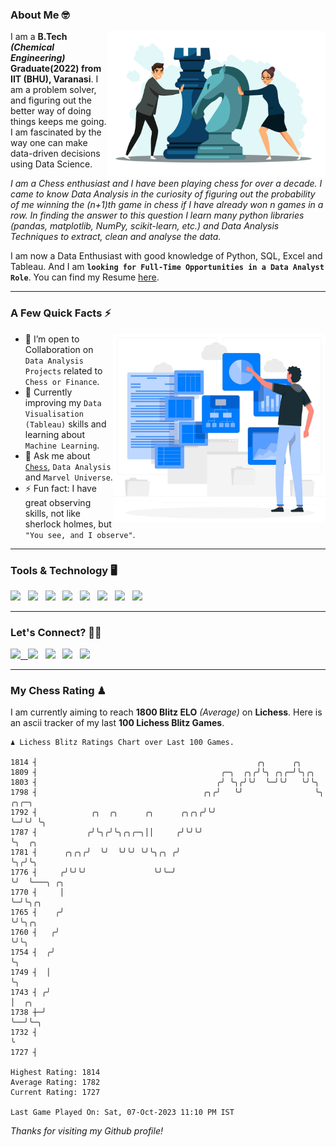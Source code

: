 ### About Me 🤓
<img align="right" alt="Coding" width="350" src="https://github.com/Laxman-Lakhan/Laxman-Lakhan/blob/master/Assets/Chess_Vector.jpg">   

I am a **B.Tech** _**(Chemical Engineering)**_ **Graduate(2022) from IIT (BHU), Varanasi**. I am a problem solver, and figuring out the better way of doing things keeps me going. I am fascinated by the way one can make data-driven decisions using Data Science. 

_I am a Chess enthusiast and I have been playing chess for over a decade. I came to know Data Analysis in the curiosity of figuring out the probability of me winning the (n+1)th game in chess if I have already won n games in a row. In finding the answer to this question I learn many python libraries (pandas, matplotlib, NumPy, scikit-learn, etc.) and Data Analysis Techniques to extract, clean and analyse the data._

I am now a Data Enthusiast with good knowledge of Python, SQL, Excel and Tableau. And I am **`looking for Full-Time Opportunities in a Data Analyst Role`**. You can find my Resume
 [here](https://drive.google.com/file/d/1UIOoogRLj5eGQFQBkuvMmTISZVdl2Ok7/view?usp=sharing).


---

### A Few Quick Facts ⚡️
<img align="right" alt="Coding" width="340" src="https://github.com/Laxman-Lakhan/Laxman-Lakhan/blob/master/Assets/Data_Vector.jpg">   

- 🤝 I’m open to Collaboration on `Data Analysis Projects` related to `Chess or Finance`.
- 📖 Currently improving my `Data Visualisation (Tableau)` skills and learning about `Machine Learning`.
- 💬 Ask me about [`Chess`](https://lichess.org/@/YourKingIsInDanger), `Data Analysis` and `Marvel Universe`.
- ⚡️ Fun fact: I have great observing skills, not like sherlock holmes, but `"You see, and I observe"`.

---
### Tools & Technology 🖥

<img src="https://img.shields.io/badge/Python-white?logo=Python&logoColor=ColorName&style=ShieldStyle" /> &nbsp;
<img src="https://img.shields.io/badge/MySQL-white?logo=MySQL&logoColor=ColorName&style=ShieldStyle" /> &nbsp;
<img src="https://img.shields.io/badge/Tableau-white?logo=Tableau&logoColor=ColorName&style=ShieldStyle" /> &nbsp;
<img src="https://img.shields.io/badge/Excel-white?logo=Microsoft+Excel&logoColor=196F3D&style=ShieldStyle" /> &nbsp;
<img src="https://img.shields.io/badge/Jupyter-white?logo=Jupyter&logoColor=ColorName&style=ShieldStyle" /> &nbsp;
<img src="https://img.shields.io/badge/pandas-white?logo=Pandas&logoColor=000080&style=ShieldStyle" /> &nbsp;
<img src="https://img.shields.io/badge/numpy-white?logo=Numpy&logoColor=85C1E9&style=ShieldStyle" /> &nbsp;
<img src="https://img.shields.io/badge/scikit learn-white?logo=Scikit+Learn&logoColor=ColorName&style=ShieldStyle" /> &nbsp;



---

### Let's Connect? 🫳🏻

<a href="mailto:laxmansingh.lakhan@gmail.com"> <img src="https://img.icons8.com/fluent/48/000000/gmail.png" width="3.5%"/> &nbsp;
[<img src="https://img.icons8.com/color/48/000000/linkedin.png" width="3.5%"/>](https://www.linkedin.com/in/laxman-lakhan/)  &nbsp;
[<img src="https://img.icons8.com/fluent/48/000000/facebook-new.png" width="3.5%"/>](https://www.facebook.com/s.laxmanlakhan/)  &nbsp;
[<img src="https://img.icons8.com/fluent/48/000000/instagram-new.png" width="3.5%"/>](https://www.instagram.com/laxman.lakhan/)  &nbsp;
[<img src="https://img.icons8.com/color/48/000000/twitter.png" width="3.5%"/>](https://twitter.com/laxman__lakhan)  &nbsp;

 ---
  
### My Chess Rating ♟
  
I am currently aiming to reach **1800 Blitz ELO** *(Average)* on **Lichess**. Here is an ascii tracker of my last **100 Lichess Blitz Games**.

  ```
  ♟︎ 𝙻𝚒𝚌𝚑𝚎𝚜𝚜 𝙱𝚕𝚒𝚝𝚣 𝚁𝚊𝚝𝚒𝚗𝚐𝚜 𝙲𝚑𝚊𝚛𝚝 𝚘𝚟𝚎𝚛 𝙻𝚊𝚜𝚝 𝟷00 𝙶𝚊𝚖𝚎𝚜.
  
1814 ┤                                                 ╭╮      ╭╮
1809 ┤                                         ╭─╮  ╭╮╭╯╰╮ ╭╮╭─╯╰╮╭╮
1803 ┤                                        ╭╯ ╰╮╭╯╰╯  ╰─╯╰╯   ╰╯╰╮
1798 ┤                                     ╭╮╭╯   ╰╯                ╰╮ ╭╮╭─╮
1792 ┤            ╭╮  ╭╮      ╭╮      ╭╮╭╮╭╯╰╯                       ╰─╯╰╯ ╰╮
1787 ┤           ╭╯╰╮╭╯╰╮╭╮╭─╮││     ╭╯╰╯╰╯                                 ╰╮  ╭╮
1781 ┤      ╭╮╭╮╭╯  ╰╯  ╰╯╰╯ ╰╯╰╮╭╮ ╭╯                                       ╰╮╭╯╰╮
1776 ┤     ╭╯╰╯╰╯               ╰╯╰─╯                                         ╰╯  ╰───╮ ╭╮
1770 ┤     │                                                                          ╰─╯╰╮╭╮
1765 ┤    ╭╯                                                                              ╰╯╰╮╭╮
1760 ┤   ╭╯                                                                                  ╰╯╰╮
1754 ┤  ╭╯                                                                                      ╰╮
1749 ┤  │                                                                                        ╰╮
1743 ┤ ╭╯                                                                                         │  ╭╮
1738 ┼─╯                                                                                          ╰──╯╰─╮
1732 ┤                                                                                                  ╰
1727 ┤ 

Highest Rating: 1814
Average Rating: 1782
Current Rating: 1727 

Last Game Played On: Sat, 07-Oct-2023 11:10 PM IST
  ```
  
  
*Thanks for visiting my Github profile!*
